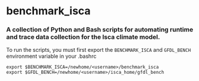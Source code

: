 # benchmark_isca
### A collection of Python and Bash scripts for automating runtime and trace data collection for the Isca climate model.

To run the scripts, you must first export the `BENCHMARK_ISCA` and `GFDL_BENCH` environment variable in your .bashrc

```
export $BENCHMARK_ISCA=/newhome/<username>/benchmark_isca
export $GFDL_BENCH=/newhome/<username>/isca_home/gfdl_bench
```
